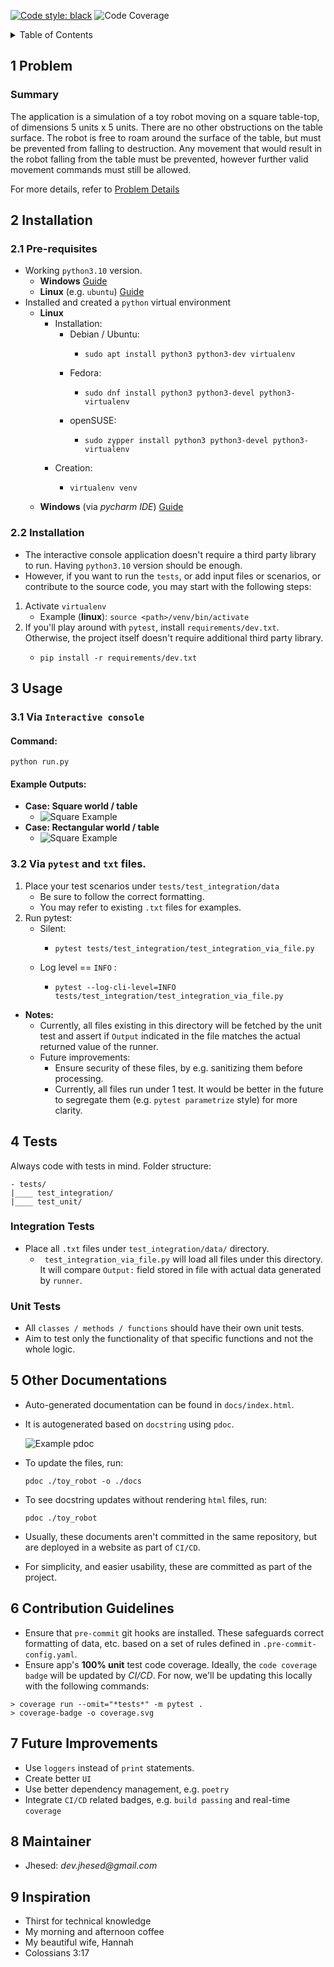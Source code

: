 [![Code style: black](https://img.shields.io/badge/code%20style-black-000000.svg)](https://github.com/psf/black)
![Code Coverage](coverage.svg)

<!-- markdown="1" is required for GitHub Pages to render the TOC properly. -->

<details markdown="1">
  <summary>Table of Contents</summary>

- [1 Problem](#s1-problem)
- [2 Installation](#s2-installation)
  * Pre-requisites
- [3 Usage](#s3-usage)
  * Via `Interactive console`
  * Via `pytest` and `txt` files
- [4 Tests](#s4-tests)
  * [Integration tests](s4.1-integration_tests)
  * [Unit tests](s4.2-unit_tests)
- [5 Other Documentations](#s5-other_documentations)
- [6 Contribution Guidelines](#s6-contribution_guidelines)
  * Code Coverage
  * Pre-commit hooks
- [7 Future Improvements](#s7-future_improvements)
- [8 Maintainers](#s8-maintainer)
- [9 Inspiration](#s9-inspiration)

</details>

<a id="s1-problem"></a>
<a id="1-problem"></a>

<a id="problem"></a>
## 1 Problem
### Summary
The application is a simulation of a toy robot moving on a square table-top, of dimensions 5 units x 5 units. There are no
other obstructions on the table surface. The robot is free to roam around the surface of the table, but must be prevented
from falling to destruction. Any movement that would result in the robot falling from the table must be prevented,
however further valid movement commands must still be allowed.

For more details, refer to [Problem Details](docs/md/problem_details.md)

<a id="s2-installation"></a>
<a id="2-installation"></a>

<a id="installation"></a>
## 2 Installation
### 2.1 Pre-requisites
* Working `python3.10` version.
  * **Windows** [Guide](https://docs.python.org/3/using/windows.html)
  * **Linux** (e.g. `ubuntu`) [Guide](https://www.linuxcapable.com/how-to-install-python-3-10-on-ubuntu-22-04-lts/)
* Installed and created a `python` virtual environment
  * **Linux**
    * Installation:
      * Debian / Ubuntu:
        * ```
          sudo apt install python3 python3-dev virtualenv
          ```
      * Fedora:
        * ```
          sudo dnf install python3 python3-devel python3-virtualenv
          ```
      * openSUSE:
        * ```
          sudo zypper install python3 python3-devel python3-virtualenv
          ```
    * Creation:
      * ```
        virtualenv venv
        ```
  * **Windows** (via _pycharm IDE_) [Guide](https://medium.com/@dev.jhesed/how-to-install-and-setup-pycharm-and-venv-in-windows-10-d4af56399b00)

### 2.2 Installation
* The interactive console application doesn't require a third party library to run. Having `python3.10` version should be enough.
* However, if you want to run the `tests`, or add input files or scenarios, or contribute to the source code, you may start with the following steps:

1. Activate `virtualenv`
   * Example (**linux**): `source <path>/venv/bin/activate`
2. If you'll play around with `pytest`, install `requirements/dev.txt`. Otherwise, the project itself doesn't require additional third party library.
   * ```
     pip install -r requirements/dev.txt
     ```

<a id="s3-usage"></a>
<a id="3-usage"></a>

<a id="usage"></a>
## 3 Usage


### 3.1 Via `Interactive console`

#### Command:
    python run.py

#### Example Outputs:
  * **Case: Square world / table**
    * ![Square Example](docs/assets/usage_example_square.PNG)
  * **Case: Rectangular world / table**
    * ![Square Example](docs/assets/usage_example_rectangle.PNG)

### 3.2 Via `pytest` and `txt` files.
   1. Place your test scenarios under `tests/test_integration/data`
      * Be sure to follow the correct formatting.
      * You may refer to existing `.txt` files for examples.
   2. Run pytest:
      * Silent:
        * ```
          pytest tests/test_integration/test_integration_via_file.py
          ```
      * Log level == `INFO` :
        * ```
          pytest --log-cli-level=INFO tests/test_integration/test_integration_via_file.py
          ```
   * **Notes:**
     * Currently, all files existing in this directory will be fetched by the unit test and assert if `Output` indicated in the file matches the actual returned value of the runner.
     * Future improvements:
       * Ensure security of these files, by e.g. sanitizing them before processing.
       * Currently, all files run under 1 test. It would be better in the future to segregate them (e.g. `pytest parametrize` style) for more clarity.

<a id="s4-tests"></a>
<a id="4-tests"></a>

<a id="tests"></a>
## 4 Tests
Always code with tests in mind. Folder structure:
```
- tests/
|____ test_integration/
|____ test_unit/
```


<a id="s4.1-integration_tests"></a>
<a id="41-integration_tests"></a>

<a id="integration_tests"></a>
### Integration Tests
* Place all `.txt` files under `test_integration/data/` directory.
  * ` test_integration_via_file.py` will load all files under this directory. It will compare `Output:` field stored in file with actual data generated by `runner`.


<a id="s4.2-unit_tests"></a>
<a id="42-integration_tests"></a>

<a id="integration_tests"></a>
### Unit Tests
* All `classes / methods / functions` should have their own unit tests.
* Aim to test only the functionality of that specific functions and not the whole logic.


<a id="s5-other_documentations"></a>
<a id="5-other_documentations"></a>

<a id="other_documentations"></a>
## 5 Other Documentations

* Auto-generated documentation can be found in `docs/index.html`.
* It is autogenerated based on `docstring` using `pdoc`.

    ![Example pdoc](docs/assets/pdoc_sample.PNG)
* To update the files, run:
    ```
    pdoc ./toy_robot -o ./docs
    ```
* To see docstring updates without rendering `html` files, run:
    ```
    pdoc ./toy_robot
    ```
* Usually, these documents aren't committed in the same repository, but are deployed in a website as part of `CI/CD`.
* For simplicity, and easier usability, these are committed as part of the project.

<a id="s6-contribution_guidelines"></a>
<a id="6-contribution_guidelines"></a>

<a id="contribution_guidelines"></a>
## 6 Contribution Guidelines

* Ensure that `pre-commit` git hooks are installed. These safeguards correct formatting of data, etc. based on a set of rules defined in `.pre-commit-config.yaml`.
* Ensure app's **100% unit** test code coverage. Ideally, the `code coverage badge` will be updated by _CI/CD_. For now, we'll be updating this locally with the following commands:

```
> coverage run --omit="*tests*" -m pytest .
> coverage-badge -o coverage.svg
```

<a id="s7-future_improvements"></a>
<a id="7-future_improvements"></a>

<a id="future_improvements"></a>
## 7 Future Improvements
* Use `loggers` instead of `print` statements.
* Create better `UI`
* Use better dependency management, e.g. `poetry`
* Integrate `CI/CD` related badges, e.g. `build passing` and real-time `coverage`

<a id="s8-maintainer"></a>
<a id="8-maintainer"></a>

<a id="maintainer"></a>
## 8 Maintainer
- Jhesed: _dev.jhesed@gmail.com_

<a id="s9-inspiration"></a>
<a id="9-inspiration"></a>

<a id="inspiration"></a>
## 9 Inspiration
- Thirst for technical knowledge
- My morning and afternoon coffee
- My beautiful wife, Hannah
- Colossians 3:17

